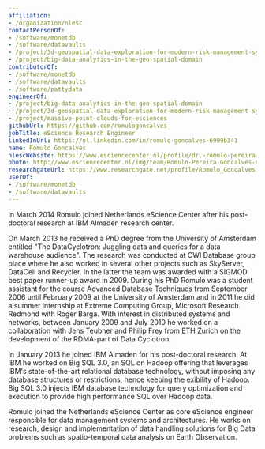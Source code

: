 ```yaml
---
affiliation:
- /organization/nlesc
contactPersonOf:
- /software/monetdb
- /software/datavaults
- /project/3d-geospatial-data-exploration-for-modern-risk-management-systems
- /project/big-data-analytics-in-the-geo-spatial-domain
contributorOf:
- /software/monetdb
- /software/datavaults
- /software/pattydata
engineerOf:
- /project/big-data-analytics-in-the-geo-spatial-domain
- /project/3d-geospatial-data-exploration-for-modern-risk-management-systems
- /project/massive-point-clouds-for-esciences
githubUrl: https://github.com/romulogoncalves
jobTitle: eScience Research Engineer
linkedInUrl: https://nl.linkedin.com/in/romulo-goncalves-6999b341
name: Romulo Goncalves
nlescWebsite: https://www.esciencecenter.nl/profile/dr.-romulo-pereira-goncalves
photo: http://www.esciencecenter.nl/img/team/Romulo-Pereira-Goncalves-new.jpg
researchgateUrl: https://www.researchgate.net/profile/Romulo_Goncalves
userOf:
- /software/monetdb
- /software/datavaults
---
```

In March 2014 Romulo joined Netherlands eScience Center after his post-doctoral research at IBM Almaden research center.

On March 2013 he received a PhD degree from the University of Amsterdam entitled "The DataCyclotron: Juggling data and queries for a data warehouse audience". The research was conducted at CWI Database group place where he also worked in several other projects such as SkyServer, DataCell and Recycler. In the latter the team was awarded with a SIGMOD best paper runner-up award in 2009. During his PhD Romulo was a student assistant for the course Advanced Database Techniques from September 2006 until February 2009 at the University of Amsterdam and in 2011 he did a summer internship at Extreme Computing Group, Microsoft Research Redmond with Roger Barga. With interest in distributed systems and networks, between January 2009 and July 2010 he worked on a collaboration with Jens Teubner and Philip Frey from ETH Zurich on the development of the RDMA-part of Data Cyclotron.

In January 2013 he joined IBM Almaden for his post-doctoral research. At IBM he worked on Big SQL 3.0, an SQL on Hadoop offering that leverages IBM's state-of-the-art relational database technology, without imposing any database structures or restrictions, hence keeping the exibility of Hadoop. Big SQL 3.0 injects IBM database technology for query optimization and execution to provide high performance SQL over Hadoop data.

Romulo joined the Netherlands eScience Center as core eScience engineer responsible for data management systems and architectures. He works on research, design and implementation of data handling solutions for Big Data problems such as spatio-temporal data analysis on Earth Observation.
